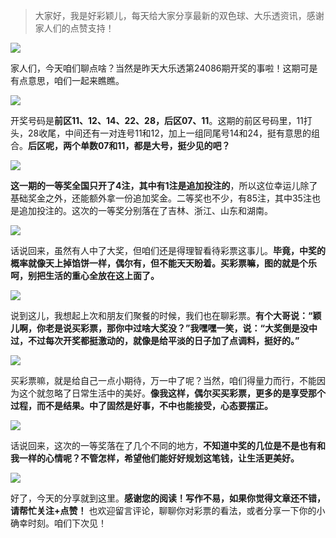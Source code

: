 > 大家好，我是好彩颖儿，每天给大家分享最新的双色球、大乐透资讯，感谢家人们的点赞支持！


![](https://cdn.jsdelivr.net/gh/wangwenjie1314/PicCDN/2024-7-28/1722127428798-image.png)


家人们，今天咱们聊点啥？当然是昨天大乐透第24086期开奖的事啦！这期可是有点意思，咱们一起来瞧瞧。

![](https://cdn.jsdelivr.net/gh/wangwenjie1314/PicCDN/2024-7-28/1722127605443-image.png)

开奖号码是**前区11、12、14、22、28，后区07、11**。这期的前区号码里，11打头，28收尾，中间还有一对连号11和12，加上一组同尾号14和24，挺有意思的组合。**后区呢，两个单数07和11，都是大号，挺少见的吧？**


![](https://cdn.jsdelivr.net/gh/wangwenjie1314/PicCDN/2024-7-28/1722127675355-image.png)


**这一期的一等奖全国只开了4注，其中有1注是追加投注的**，所以这位幸运儿除了基础奖金之外，还能额外拿一份追加奖金。二等奖也不少，有85注，其中35注也是追加投注的。这次的一等奖分别落在了吉林、浙江、山东和湖南。


![](https://cdn.jsdelivr.net/gh/wangwenjie1314/PicCDN/2024-7-28/1722127694766-image.png)


话说回来，虽然有人中了大奖，但咱们还是得理智看待彩票这事儿。**毕竟，中奖的概率就像天上掉馅饼一样，偶尔有，但不能天天盼着。买彩票嘛，图的就是个乐呵，别把生活的重心全放在这上面了。**

![](https://cdn.jsdelivr.net/gh/wangwenjie1314/PicCDN/2024-7-28/1722127706169-image.png)

说到这儿，我想起上次和朋友们聚餐的时候，我们也在聊彩票。**有个大哥说：“颖儿啊，你老是说买彩票，那你中过啥大奖没？”我嘿嘿一笑，说：“大奖倒是没中过，不过每次开奖都挺激动的，就像是给平淡的日子加了点调料，挺好的。”**


![](https://cdn.jsdelivr.net/gh/wangwenjie1314/PicCDN/2024-7-28/1722127726941-image.png)


买彩票嘛，就是给自己一点小期待，万一中了呢？当然，咱们得量力而行，不能因为这个就忽略了日常生活中的美好。**像我这样，偶尔买买彩票，更多的是享受那个过程，而不是结果。中了固然是好事，不中也能接受，心态要摆正。**


![](https://cdn.jsdelivr.net/gh/wangwenjie1314/PicCDN/2024-7-28/1722127654861-image.png)


话说回来，这次的一等奖落在了几个不同的地方，**不知道中奖的几位是不是也有和我一样的心情呢？不管怎样，希望他们能好好规划这笔钱，让生活更美好。**

![](https://cdn.jsdelivr.net/gh/wangwenjie1314/PicCDN/2024-7-8/1720402334062-image.png)


好了，今天的分享就到这里。**感谢您的阅读！写作不易，如果你觉得文章还不错，请帮忙关注+点赞！** 也欢迎留言评论，聊聊你对彩票的看法，或者分享一下你的小确幸时刻。咱们下次见！